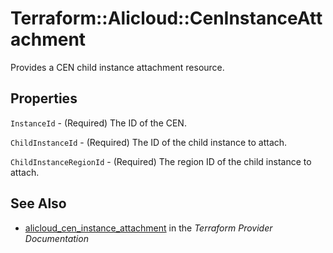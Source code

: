# Terraform::Alicloud::CenInstanceAttachment

Provides a CEN child instance attachment resource.

## Properties

`InstanceId` - (Required) The ID of the CEN.

`ChildInstanceId` - (Required) The ID of the child instance to attach.

`ChildInstanceRegionId` - (Required) The region ID of the child instance to attach.


## See Also

* [alicloud_cen_instance_attachment](https://www.terraform.io/docs/providers/alicloud/r/cen_instance_attachment.html) in the _Terraform Provider Documentation_